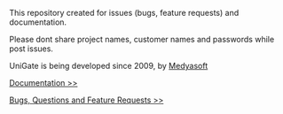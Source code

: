 This repository created for issues (bugs, feature requests)  and documentation.

Please dont share project names, customer names and passwords while post issues.

UniGate is being developed since 2009, by [Medyasoft](http://www.medyasoft.com.tr/en)

[Documentation >>](https://github.com/Medyasoft/unigate-public/wiki)

[Bugs, Questions and Feature Requests >>](https://github.com/Medyasoft/unigate-public/issues)



